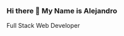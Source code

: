 ### Hi there 👋 My Name is Alejandro 

Full Stack Web Developer

<!--
**Muzan67/Muzan67** is a ✨ _special_ ✨ repository because its `README.md` (this file) appears on your GitHub profile.

Here are some ideas to get you started:

- 🌱 I’m currently learning to become a Full Stack Web Developer
- 👯 I’m looking to collaborate on ...
- 🤔 I’m looking for help with ...
- 💬 Ask me about ...
- 📫 How to reach me: ac.tendo67@gmail.com | https://www.linkedin.com/in/alejandro-cortez1967/
- ⚡ Fun fact: I am a
-->
